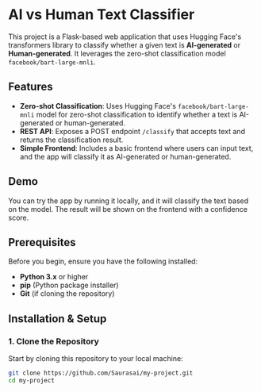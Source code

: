 # AI vs Human Text Classifier

This project is a Flask-based web application that uses Hugging Face's transformers library to classify whether a given text is **AI-generated** or **Human-generated**. It leverages the zero-shot classification model `facebook/bart-large-mnli`.

## Features
- **Zero-shot Classification**: Uses Hugging Face's `facebook/bart-large-mnli` model for zero-shot classification to identify whether a text is AI-generated or human-generated.
- **REST API**: Exposes a POST endpoint `/classify` that accepts text and returns the classification result.
- **Simple Frontend**: Includes a basic frontend where users can input text, and the app will classify it as AI-generated or human-generated.

## Demo
You can try the app by running it locally, and it will classify the text based on the model. The result will be shown on the frontend with a confidence score.

## Prerequisites
Before you begin, ensure you have the following installed:
- **Python 3.x** or higher
- **pip** (Python package installer)
- **Git** (if cloning the repository)

## Installation & Setup

### 1. Clone the Repository
Start by cloning this repository to your local machine:

```bash
git clone https://github.com/Saurasai/my-project.git
cd my-project
